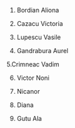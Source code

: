 
1. Bordian Aliona

2. Cazacu Victoria

3. Lupescu Vasile

4. Gandrabura Aurel

5.Crimneac Vadim



6. Victor Noni

7. Nicanor

8. Diana

10. Gutu Ala
